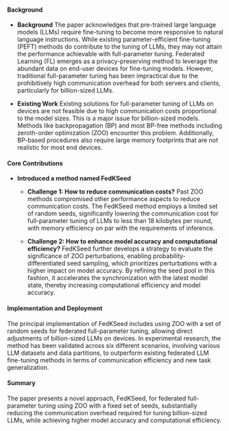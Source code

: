 #### Background
- **Background**
The paper acknowledges that pre-trained large language models (LLMs) require fine-tuning to become more responsive to natural language instructions. While existing parameter-efficient fine-tuning (PEFT) methods do contribute to the tuning of LLMs, they may not attain the performance achievable with full-parameter tuning. Federated Learning (FL) emerges as a privacy-preserving method to leverage the abundant data on end-user devices for fine-tuning models. However, traditional full-parameter tuning has been impractical due to the prohibitively high communication overhead for both servers and clients, particularly for billion-sized LLMs.

- **Existing Work**
Existing solutions for full-parameter tuning of LLMs on devices are not feasible due to high communication costs proportional to the model sizes. This is a major issue for billion-sized models. Methods like backpropagation (BP) and most BP-free methods including zeroth-order optimization (ZOO) encounter this problem. Additionally, BP-based procedures also require large memory footprints that are not realistic for most end devices.

#### Core Contributions
  - **Introduced a method named FedKSeed**
      - **Challenge 1: How to reduce communication costs?**
         Past ZOO methods compromised other performance aspects to reduce communication costs. The FedKSeed method employs a limited set of random seeds, significantly lowering the communication cost for full-parameter tuning of LLMs to less than 18 kilobytes per round, with memory efficiency on par with the requirements of inference. 

      - **Challenge 2: How to enhance model accuracy and computational efficiency?**
         FedKSeed further develops a strategy to evaluate the significance of ZOO perturbations, enabling probability-differentiated seed sampling, which prioritizes perturbations with a higher impact on model accuracy. By refining the seed pool in this fashion, it accelerates the synchronization with the latest model state, thereby increasing computational efficiency and model accuracy.

#### Implementation and Deployment
The principal implementation of FedKSeed includes using ZOO with a set of random seeds for federated full-parameter tuning, allowing direct adjustments of billion-sized LLMs on devices. In experimental research, the method has been validated across six different scenarios, involving various LLM datasets and data partitions, to outperform existing federated LLM fine-tuning methods in terms of communication efficiency and new task generalization.

#### Summary
The paper presents a novel approach, FedKSeed, for federated full-parameter tuning using ZOO with a fixed set of seeds, substantially reducing the communication overhead required for tuning billion-sized LLMs, while achieving higher model accuracy and computational efficiency.